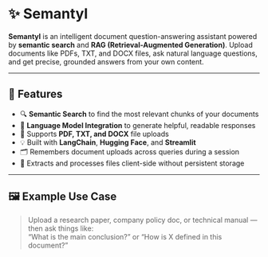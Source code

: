 # ✨ Semantyl

**Semantyl** is an intelligent document question-answering assistant powered by **semantic search** and **RAG (Retrieval-Augmented Generation)**. Upload documents like PDFs, TXT, and DOCX files, ask natural language questions, and get precise, grounded answers from your own content.

---

## 🚀 Features

- 🔍 **Semantic Search** to find the most relevant chunks of your documents  
- 🧠 **Language Model Integration** to generate helpful, readable responses  
- 📂 Supports **PDF, TXT, and DOCX** file uploads  
- 💡 Built with **LangChain**, **Hugging Face**, and **Streamlit**  
- 🗂️ Remembers document uploads across queries during a session  
- 🧪 Extracts and processes files client-side without persistent storage  

---

## 🖼️ Example Use Case

> Upload a research paper, company policy doc, or technical manual — then ask things like:  
> “What is the main conclusion?” or “How is X defined in this document?”
